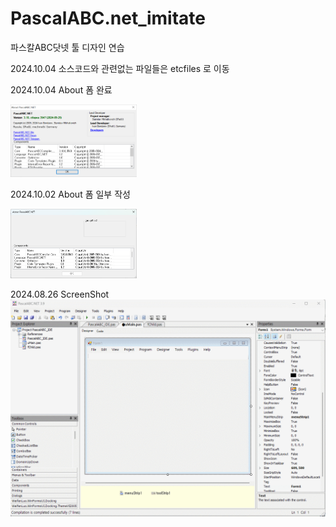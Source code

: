 # PascalABC.net_imitate
파스칼ABC닷넷 툴 디자인 연습

2024.10.04 소스코드와 관련없는 파일들은 etcfiles 로 이동

2024.10.04 About 폼 완료

<img src='https://github.com/sigmak/PascalABC.net_imitate/blob/main/etcfiles/About_2024-10-04_sc.png' width='40%' hight='40%' >

2024.10.02 About 폼 일부 작성

<img src='https://github.com/sigmak/PascalABC.net_imitate/blob/main/etcfiles/2024-10-02_sc01.png' width='40%' hight='40%' />


2024.08.26 ScreenShot
<img src='https://github.com/sigmak/PascalABC.net_imitate/blob/main/etcfiles/ide_sc_2024-08-26.gif' />
